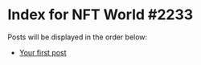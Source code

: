 # Index for NFT World #2233
Posts will be displayed in the order below:

- [Your first post](./001-first.md)

